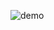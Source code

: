 
<!--![Anurag's github stats](https://github-readme-stats.vercel.app/api?username=CynicKimi&show_icons=true)-->
![demo]( https://visitor-badge.glitch.me/badge?page_id=779e9065-9e8c-4364-8c3d-3f2416fa403a)

<!--
**CynicKimi/CynicKimi** is a ✨ _special_ ✨ repository because its `README.md` (this file) appears on your GitHub profile.

Here are some ideas to get you started:

- 🔭 I’m currently working on ...
- 🌱 I’m currently learning ...
- 👯 I’m looking to collaborate on ...
- 🤔 I’m looking for help with ...
- 💬 Ask me about ...
- 📫 How to reach me: ...
- 😄 Pronouns: ...
- ⚡ Fun fact: ...
-->
